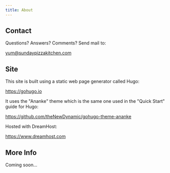 ```yaml
---
title: About
---
```


## Contact

Questions? Answers? Comments? Send mail to:

yum@sundaypizzakitchen.com 

## Site

This site is built using a static web page generator called Hugo:

https://gohugo.io

It uses the "Ananke" theme which is the same one used in the "Quick Start" guide
for Hugo:

https://github.com/theNewDynamic/gohugo-theme-ananke

Hosted with DreamHost:

https://www.dreamhost.com

## More Info

Coming soon...

